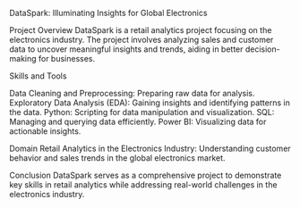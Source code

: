 DataSpark: Illuminating Insights for Global Electronics

Project Overview
DataSpark is a retail analytics project focusing on the electronics industry. The project involves analyzing sales and customer data to uncover meaningful insights and trends, aiding in better decision-making for businesses.

Skills and Tools

Data Cleaning and Preprocessing: Preparing raw data for analysis.
Exploratory Data Analysis (EDA): Gaining insights and identifying patterns in the data.
Python: Scripting for data manipulation and visualization.
SQL: Managing and querying data efficiently.
Power BI: Visualizing data for actionable insights.


Domain
Retail Analytics in the Electronics Industry: Understanding customer behavior and sales trends in the global electronics market.

Conclusion
DataSpark serves as a comprehensive project to demonstrate key skills in retail analytics while addressing real-world challenges in the electronics industry.


